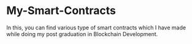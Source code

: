 # My-Smart-Contracts
In this, you can find various type of smart contracts which I have made while doing my post graduation in Blockchain Development.
